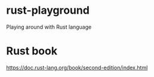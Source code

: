 # rust-playground
Playing around with Rust language

# Rust book
https://doc.rust-lang.org/book/second-edition/index.html
